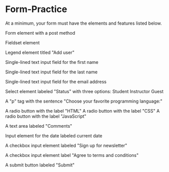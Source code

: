 # Form-Practice

At a minimum, your form must have the elements and features listed below.

Form element with a post method

Fieldset element

Legend element titled "Add user"

Single-lined text input field for the first name

Single-lined text input field for the last name

Single-lined text input field for the email address

Select element labeled "Status" with three options:
Student
Instructor
Guest

A "p" tag with the sentence "Choose your favorite programming language:"
  
A radio button with the label "HTML"
A radio button with the label "CSS"
A radio button with the label "JavaScript"
  
A text area labeled "Comments"
  
Input element for the date labeled current date
  
A checkbox input element labeled "Sign up for newsletter"
  
A checkbox input element label "Agree to terms and conditions"
  
A submit button labeled "Submit"
